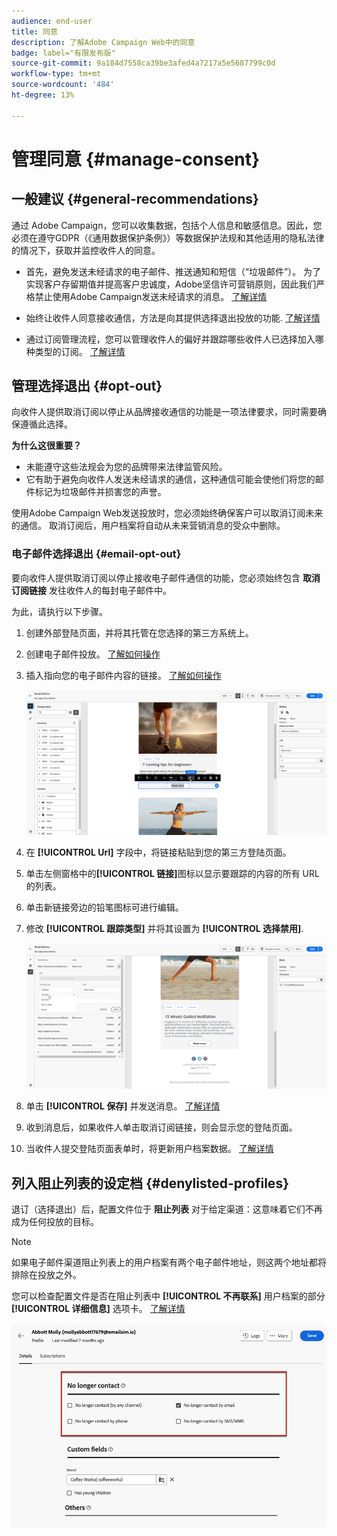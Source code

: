 ```yaml
---
audience: end-user
title: 同意
description: 了解Adobe Campaign Web中的同意
badge: label="有限发布版"
source-git-commit: 9a184d7558ca39be3afed4a7217a5e5687799c0d
workflow-type: tm+mt
source-wordcount: '484'
ht-degree: 13%

---
```


# 管理同意 {#manage-consent}

## 一般建议 {#general-recommendations}

通过 Adobe Campaign，您可以收集数据，包括个人信息和敏感信息。因此，您必须在遵守GDPR（《通用数据保护条例》）等数据保护法规和其他适用的隐私法律的情况下，获取并监控收件人的同意。

* 首先，避免发送未经请求的电子邮件、推送通知和短信（“垃圾邮件”）。 为了实现客户存留期值并提高客户忠诚度，Adobe坚信许可营销原则，因此我们严格禁止使用Adobe Campaign发送未经请求的消息。 [了解详情](#denylisted-profiles)

* 始终让收件人同意接收通信，方法是向其提供选择退出投放的功能<!-- and keep honoring opt-out requests as quickly as possible-->. [了解详情](#opt-out)

* 通过订阅管理流程，您可以管理收件人的偏好并跟踪哪些收件人已选择加入哪种类型的订阅。 [了解详情](../../delivery/using/about-services-and-subscriptions.md)

## 管理选择退出 {#opt-out}

向收件人提供取消订阅以停止从品牌接收通信的功能是一项法律要求，同时需要确保遵循此选择。 <!--Learn more about the applicable legislation in the [Adobe Campaign Classic v7 documentation](https://experienceleague.adobe.com/docs/campaign-classic/using/getting-started/privacy/privacy-and-recommendations.html#privacy-regulations){target="_blank"}.-->

**为什么这很重要？**

* 未能遵守这些法规会为您的品牌带来法律监管风险。
* 它有助于避免向收件人发送未经请求的通信，这种通信可能会使他们将您的邮件标记为垃圾邮件并损害您的声誉。

使用Adobe Campaign Web发送投放时，您必须始终确保客户可以取消订阅未来的通信。 取消订阅后，用户档案将自动从未来营销消息的受众中删除。

### 电子邮件选择退出 {#email-opt-out}

要向收件人提供取消订阅以停止接收电子邮件通信的功能，您必须始终包含 **取消订阅链接** 发往收件人的每封电子邮件中。

为此，请执行以下步骤。

1. 创建外部登陆页面，并将其托管在您选择的第三方系统上。

1. 创建电子邮件投放。 [了解如何操作](../email/create-email.md)

1. 插入指向您的电子邮件内容的链接。 [了解如何操作](../email/message-tracking.md#insert-links)

   ![](../email/assets/message-tracking-insert-link.png)

1. 在 **[!UICONTROL Url]** 字段中，将链接粘贴到您的第三方登陆页面。

1. 单击左侧窗格中的&#x200B;**[!UICONTROL 链接]**&#x200B;图标以显示要跟踪的内容的所有 URL 的列表。

1. 单击新链接旁边的铅笔图标可进行编辑。

1. 修改 **[!UICONTROL 跟踪类型]** 并将其设置为 **[!UICONTROL 选择禁用]**.

   ![](../email/assets/message-tracking-edit-a-link.png)

1. 单击 **[!UICONTROL 保存]** 并发送消息。 [了解详情](../monitor/prepare-send.md)

1. 收到消息后，如果收件人单击取消订阅链接，则会显示您的登陆页面。

1. 当收件人提交登陆页面表单时，将更新用户档案数据。 [了解详情](#denylisted-profiles)

<!--Any other option availabe such as one-click opt-out link or List-Unsubscribe (to include an unsubscribe link in the email header) to enable opt-out in a delivery?-->

## 列入阻止列表的设定档 {#denylisted-profiles}

退订（选择退出）后，配置文件位于 **阻止列表** 对于给定渠道：这意味着它们不再成为任何投放的目标。

>[!NOTE]
>
>如果电子邮件渠道阻止列表上的用户档案有两个电子邮件地址，则这两个地址都将排除在投放之外。

您可以检查配置文件是否在阻止列表中 **[!UICONTROL 不再联系]** 用户档案的部分 **[!UICONTROL 详细信息]** 选项卡。 [了解详情](../audience/about-recipients.md#access)

![](assets/profile-no-longer-contact.png)

<!--Denylisted status on quarantine list

Additionally, when recipients report your message as spam, or reply to an SMS message with a keyword such as "STOP", their address or phone number is quarantined with the **[!UICONTROL Denylisted]** status. Their profile is updated accordingly.

QUESTION: When a user marks an email as spam, is the profile's No longer contact section also updated? Apparently no (not the same = quarantine vs denylist)

>[!NOTE]
>
>The **[!UICONTROL Denylisted]** status refers to the address only, the profile is not on the denylist, so that the user continues receiving SMS messages and push notifications.

Learn more about Feedback loops in the [Delivery Best Practices Guide](https://experienceleague.adobe.com/docs/deliverability-learn/deliverability-best-practice-guide/transition-process/infrastructure.html#feedback-loops){target="_blank"}.

Learn more on quarantine in the [Campaign v8 (client console) documentation](https://experienceleague.adobe.com/docs/campaign/campaign-v8/send/failures/quarantines.html#non-deliverable-bounces){target="_blank"}.-->



